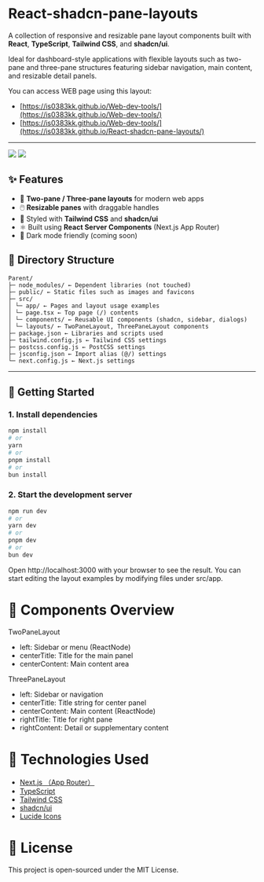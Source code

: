 # React-shadcn-pane-layouts

A collection of responsive and resizable pane layout components built with **React**, **TypeScript**, **Tailwind CSS**, and **shadcn/ui**.

Ideal for dashboard-style applications with flexible layouts such as two-pane and three-pane structures featuring sidebar navigation, main content, and resizable detail panels.

You can access WEB page using this layout:
- [https://is0383kk.github.io/Web-dev-tools/](https://is0383kk.github.io/Web-dev-tools/)
- [https://is0383kk.github.io/Web-dev-tools/](https://is0383kk.github.io/React-shadcn-pane-layouts/)

---

![](https://github.com/is0383kk/React-shadcn-pane-layouts/blob/main/public/sample.jpeg)
![](https://github.com/is0383kk/Web-dev-tools/sample.png)

## ✨ Features

- 📐 **Two-pane / Three-pane layouts** for modern web apps
- 🖱️ **Resizable panes** with draggable handles
- 🎨 Styled with **Tailwind CSS** and **shadcn/ui**
- ⚛️ Built using **React Server Components** (Next.js App Router)
- 🌙 Dark mode friendly (coming soon)





## 📁 Directory Structure

```
Parent/
├─ node_modules/ ← Dependent libraries (not touched)
├─ public/ ← Static files such as images and favicons
├─ src/
│ └─ app/ ← Pages and layout usage examples
│ └─ page.tsx ← Top page (/) contents
│ └─ components/ ← Reusable UI components (shadcn, sidebar, dialogs)
│ └─ layouts/ ← TwoPaneLayout, ThreePaneLayout components
├─ package.json ← Libraries and scripts used
├─ tailwind.config.js ← Tailwind CSS settings
├─ postcss.config.js ← PostCSS settings
├─ jsconfig.json ← Import alias (@/) settings
└─ next.config.js ← Next.js settings
```

---

## 🚀 Getting Started

### 1. Install dependencies

```bash
npm install
# or
yarn
# or
pnpm install
# or
bun install
```

### 2. Start the development server

```bash
npm run dev
# or
yarn dev
# or
pnpm dev
# or
bun dev
```

Open http://localhost:3000 with your browser to see the result.
You can start editing the layout examples by modifying files under src/app.

# 🧩 Components Overview

TwoPaneLayout

- left: Sidebar or menu (ReactNode)
- centerTitle: Title for the main panel
- centerContent: Main content area

ThreePaneLayout

- left: Sidebar or navigation
- centerTitle: Title string for center panel
- centerContent: Main content (ReactNode)
- rightTitle: Title for right pane
- rightContent: Detail or supplementary content

# 🧱 Technologies Used

- [Next.js （App Router）](https://nextjs.org/docs/app)
- [TypeScript](https://www.typescriptlang.org/)
- [Tailwind CSS](https://tailwindcss.com/)
- [shadcn/ui](https://ui.shadcn.dev/)
- [Lucide Icons](https://lucide.dev/icons/)

# 📄 License

This project is open-sourced under the MIT License.
